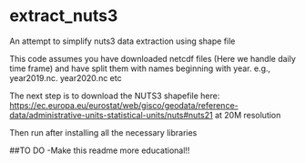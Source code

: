 # extract_nuts3
An attempt to simplify nuts3 data extraction using shape file

This code assumes you have downloaded netcdf files (Here we handle daily time frame) and have split them with names beginning with year.
e.g., year2019.nc. year2020.nc etc

The next step is to download the NUTS3 shapefile here: https://ec.europa.eu/eurostat/web/gisco/geodata/reference-data/administrative-units-statistical-units/nuts#nuts21 at 20M resolution

Then run after installing all the necessary libraries

##TO DO
  -Make this readme more educational!!
